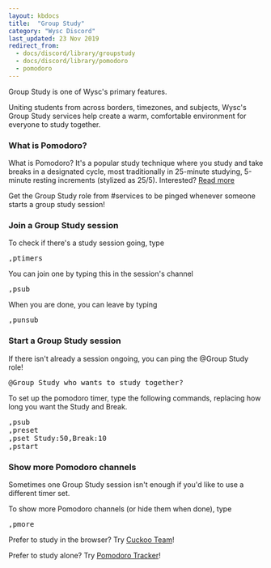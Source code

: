 ```yaml
---
layout: kbdocs
title:  "Group Study"
category: "Wysc Discord"
last_updated: 23 Nov 2019
redirect_from:
  - docs/discord/library/groupstudy
  - docs/discord/library/pomodoro
  - pomodoro
---
```


Group Study is one of Wysc's primary features.

Uniting students from across borders, timezones, and subjects, Wysc's Group Study services help create a warm, comfortable environment for everyone to study together.

### What is Pomodoro?

What is Pomodoro? It's a popular study technique where you study and take breaks in a designated cycle, most traditionally in 25-minute studying, 5-minute resting increments (stylized as 25/5). Interested? <a href="https://en.wikipedia.org/wiki/Pomodoro_Technique" target="_blank">Read more</a>

Get the Group Study role from #services to be pinged whenever someone starts a group study session!

### Join a Group Study session

To check if there's a study session going, type

<pre>,ptimers</pre>

You can join one by typing this in the session's channel

<pre>,psub</pre>

When you are done, you can leave by typing

<pre>,punsub</pre>

### Start a Group Study session

If there isn't already a session ongoing, you can ping the @Group Study role!

<pre>@Group Study who wants to study together?</pre>

To set up the pomodoro timer, type the following commands, replacing how long you want the Study and Break.

<pre>,psub
,preset
,pset Study:50,Break:10
,pstart</pre>

### Show more Pomodoro channels

Sometimes one Group Study session isn't enough if you'd like to use a different timer set.

To show more Pomodoro channels (or hide them when done), type

<pre>,pmore</pre>

Prefer to study in the browser? Try <a href="https://cuckoo.team/wysc" target="_blank" rel="noopener">Cuckoo Team</a>!

Prefer to study alone? Try <a href="https://pomodoro-tracker.com" target="_blank" rel="noopener">Pomodoro Tracker</a>!